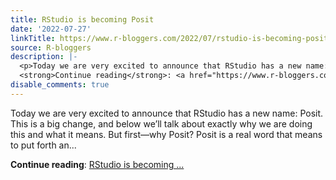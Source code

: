 ```yaml
---
title: RStudio is becoming Posit
date: '2022-07-27'
linkTitle: https://www.r-bloggers.com/2022/07/rstudio-is-becoming-posit/
source: R-bloggers
description: |-
  <p>Today we are very excited to announce that RStudio has a new name: Posit. This is a big change, and below we’ll talk about exactly why we are doing this and what it means. But first—why Posit? Posit is a real word that means to put forth an...</p>
  <strong>Continue reading</strong>: <a href="https://www.r-bloggers.com/2022/07/rstudio-is-becoming-posit/">RStudio is becoming ...
disable_comments: true
---
```

<p>Today we are very excited to announce that RStudio has a new name: Posit. This is a big change, and below we’ll talk about exactly why we are doing this and what it means. But first—why Posit? Posit is a real word that means to put forth an...</p>
<strong>Continue reading</strong>: <a href="https://www.r-bloggers.com/2022/07/rstudio-is-becoming-posit/">RStudio is becoming ...
